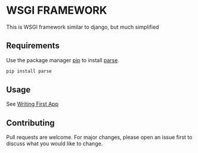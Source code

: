 # WSGI FRAMEWORK

This is WSGI framework similar to django, but much simplified

## Requirements

Use the package manager [pip](https://pip.pypa.io/en/stable/) to install [parse](https://pypi.org/project/parse/).

```bash
pip install parse
```


## Usage
See [Writing First App](/docs/FIRST_APP.md)

## Contributing
Pull requests are welcome. For major changes, please open an issue first to discuss what you would like to change.
